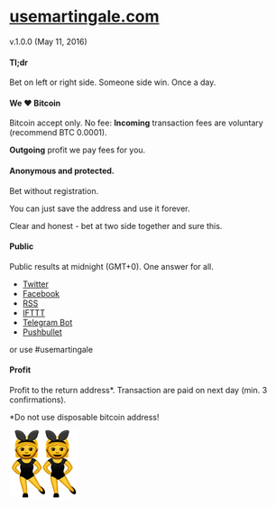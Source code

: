 # [usemartingale.com](http://usemartingale.com/)
v.1.0.0 (May 11, 2016)

#### Tl;dr
Bet on left or right side.
Someone side win.
Once a day.

#### We ♥ Bitcoin
Bitcoin accept only. No fee:
**Incoming** transaction fees are voluntary (recommend BTC 0.0001).

**Outgoing** profit we pay fees for you.

#### Anonymous and protected.
Bet without registration.

You can just save the address and use it forever.

Clear and honest - bet at two side together and sure this.

#### Public
Public results at midnight (GMT+0). One answer for all.

* [Twitter](http://usemartingale.com/)
* [Facebook](http://usemartingale.com/)
* [RSS](http://usemartingale.com/)
* [IFTTT](http://usemartingale.com/)
* [Telegram Bot](http://usemartingale.com/)
* [Pushbullet](http://usemartingale.com/)

or use #usemartingale

#### Profit
Profit to the return address*. Transaction are paid on next day (min. 3 confirmations).

*Do not use disposable bitcoin address!

![Альтернативный текст](/martingale/favicon.png)
